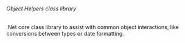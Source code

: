 ###### Object Helpers class library
.Net core class library to assist with common object interactions, like conversions between types or date formatting. 